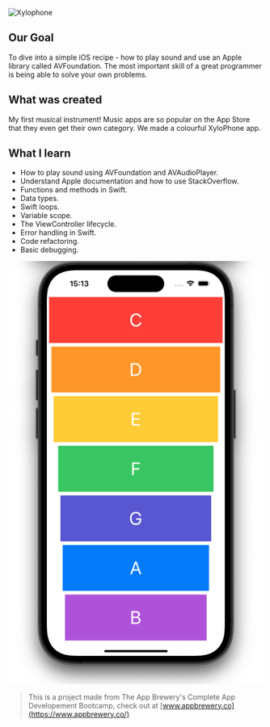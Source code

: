 ![Xylophone](https://socialify.git.ci/andremporto/Xylophone/image?description=1&forks=1&issues=1&language=1&name=1&owner=1&pattern=Signal&pulls=1&stargazers=1&theme=Auto)

## Our Goal

To dive into a simple iOS recipe - how to play sound and use an Apple library called AVFoundation. The most important skill of a great programmer is being able to solve your own problems.

## What was created

My first musical instrument! Music apps are so popular on the App Store that they even get their own category. We made a colourful XyloPhone app.

## What I learn

- How to play sound using AVFoundation and AVAudioPlayer.
- Understand Apple documentation and how to use StackOverflow.
- Functions and methods in Swift.
- Data types.
- Swift loops.
- Variable scope.
- The ViewController lifecycle.
- Error handling in Swift.
- Code refactoring.
- Basic debugging.

![Xylophone Banner](Documentation/xylophone.png)

> This is a project made from The App Brewery's Complete App Developement Bootcamp, check out at [www.appbrewery.co](https://www.appbrewery.co/)
